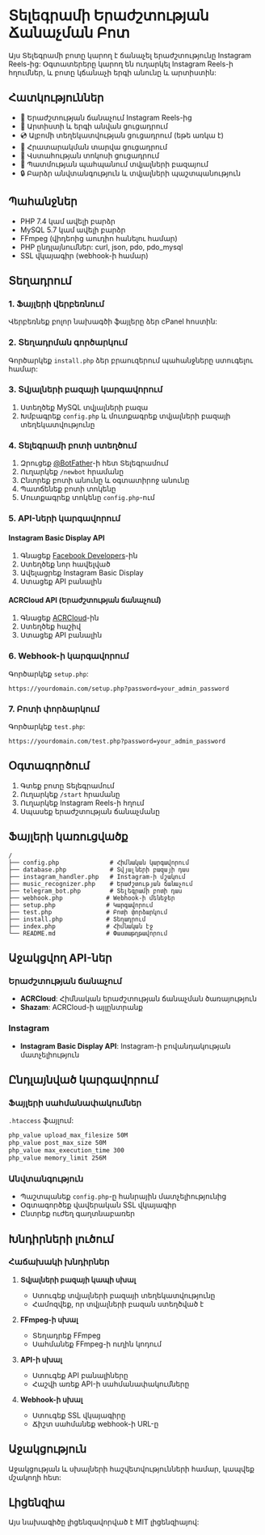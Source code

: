 # Տելեգրամի Երաժշտության Ճանաչման Բոտ

Այս Տելեգրամի բոտը կարող է ճանաչել երաժշտությունը Instagram Reels-ից: Օգտատերերը կարող են ուղարկել Instagram Reels-ի հղումներ, և բոտը կճանաչի երգի անունը և արտիստին:

## Հատկություններ

- 🎵 Երաժշտության ճանաչում Instagram Reels-ից
- 🎤 Արտիստի և երգի անվան ցուցադրում
- 💿 Ալբոմի տեղեկատվության ցուցադրում (եթե առկա է)
- 📅 Հրատարակման տարվա ցուցադրում
- 🎯 Վստահության տոկոսի ցուցադրում
- 💾 Պատմության պահպանում տվյալների բազայում
- 🔒 Բարձր անվտանգություն և տվյալների պաշտպանություն

## Պահանջներ

- PHP 7.4 կամ ավելի բարձր
- MySQL 5.7 կամ ավելի բարձր
- FFmpeg (վիդեոից աուդիո հանելու համար)
- PHP ընդլայնումներ: curl, json, pdo, pdo_mysql
- SSL վկայագիր (webhook-ի համար)

## Տեղադրում

### 1. Ֆայլերի վերբեռնում

Վերբեռնեք բոլոր նախագծի ֆայլերը ձեր cPanel հոստին:

### 2. Տեղադրման գործարկում

Գործարկեք `install.php` ձեր բրաուզերում պահանջները ստուգելու համար:

### 3. Տվյալների բազայի կարգավորում

1. Ստեղծեք MySQL տվյալների բազա
2. Խմբագրեք `config.php` և մուտքագրեք տվյալների բազայի տեղեկատվությունը

### 4. Տելեգրամի բոտի ստեղծում

1. Զրուցեք [@BotFather](https://t.me/botfather)-ի հետ Տելեգրամում
2. Ուղարկեք `/newbot` հրամանը
3. Ընտրեք բոտի անունը և օգտատիրոջ անունը
4. Պատճենեք բոտի տոկենը
5. Մուտքագրեք տոկենը `config.php`-ում

### 5. API-ների կարգավորում

#### Instagram Basic Display API
1. Գնացեք [Facebook Developers](https://developers.facebook.com/)-ին
2. Ստեղծեք նոր հավելված
3. Ավելացրեք Instagram Basic Display
4. Ստացեք API բանալին

#### ACRCloud API (Երաժշտության ճանաչում)
1. Գնացեք [ACRCloud](https://www.acrcloud.com/)-ին
2. Ստեղծեք հաշիվ
3. Ստացեք API բանալին

### 6. Webhook-ի կարգավորում

Գործարկեք `setup.php`:

```
https://yourdomain.com/setup.php?password=your_admin_password
```

### 7. Բոտի փորձարկում

Գործարկեք `test.php`:

```
https://yourdomain.com/test.php?password=your_admin_password
```

## Օգտագործում

1. Գտեք բոտը Տելեգրամում
2. Ուղարկեք `/start` հրամանը
3. Ուղարկեք Instagram Reels-ի հղում
4. Սպասեք երաժշտության ճանաչմանը

## Ֆայլերի կառուցվածք

```
/
├── config.php              # Հիմնական կարգավորում
├── database.php            # Տվյալների բազայի դաս
├── instagram_handler.php   # Instagram-ի մշակում
├── music_recognizer.php    # Երաժշտության ճանաչում
├── telegram_bot.php        # Տելեգրամի բոտի դաս
├── webhook.php            # Webhook-ի մենեջեր
├── setup.php              # Կարգավորում
├── test.php               # Բոտի փորձարկում
├── install.php            # Տեղադրում
├── index.php              # Հիմնական էջ
└── README.md              # Փաստաթղթավորում
```

## Աջակցվող API-ներ

### Երաժշտության ճանաչում
- **ACRCloud**: Հիմնական երաժշտության ճանաչման ծառայություն
- **Shazam**: ACRCloud-ի այլընտրանք

### Instagram
- **Instagram Basic Display API**: Instagram-ի բովանդակության մատչելիություն

## Ընդլայնված կարգավորում

### Ֆայլերի սահմանափակումներ
`.htaccess` ֆայլում:
```apache
php_value upload_max_filesize 50M
php_value post_max_size 50M
php_value max_execution_time 300
php_value memory_limit 256M
```

### Անվտանգություն
- Պաշտպանեք `config.php`-ը հանրային մատչելիությունից
- Օգտագործեք վավերական SSL վկայագիր
- Ընտրեք ուժեղ գաղտնաբառեր

## Խնդիրների լուծում

### Հաճախակի խնդիրներ

1. **Տվյալների բազայի կապի սխալ**
   - Ստուգեք տվյալների բազայի տեղեկատվությունը
   - Համոզվեք, որ տվյալների բազան ստեղծված է

2. **FFmpeg-ի սխալ**
   - Տեղադրեք FFmpeg
   - Սահմանեք FFmpeg-ի ուղին կոդում

3. **API-ի սխալ**
   - Ստուգեք API բանալիները
   - Հաշվի առեք API-ի սահմանափակումները

4. **Webhook-ի սխալ**
   - Ստուգեք SSL վկայագիրը
   - Ճիշտ սահմանեք webhook-ի URL-ը

## Աջակցություն

Աջակցության և սխալների հաշվետվությունների համար, կապվեք մշակողի հետ:

## Լիցենզիա

Այս նախագիծը լիցենզավորված է MIT լիցենզիայով: